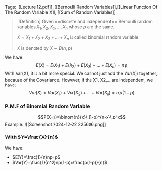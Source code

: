 Tags: [[Lecture 12.pdf]], [[Bernoulli Random Variables]],[[Linear Function Of The Random Variable X]], [[Sum of Random Variables]]

> [!Definition]
> Given ==discrete and independent== Bernoulli random variables $X_{1},X_{2},X_{3},\dots,X_{n}$ whose $p$ are the same.
>  
> $X=X_{1}+X_{2}+X_{3}+\dots+X_{n}$ is called binomial random variable 
> 
> $X$ is denoted by $X\sim B(n,p)$

We have:
$$E(X)=E(X_{1})+E(X_{2})+E(X_{3})+\dots+ E(X_{n})=n\,p$$
With Var(X), it is a bit more special. We cannot just add the $Var(X_{i})$ together, because of the Covariance. However, if the X1, X2,... are independent, we have:
$$Var(X)=Var(X_{1})+Var(X_{2})+\dots+Var(X_{n})=n\,p(1-p)$$
### P.M.F of Binomial Random Variable
$$P(X=x)=\binom{n}{x}\,(1-p)^{n-x}\,p^x$$
Example:
![[Screenshot 2024-12-22 225606.png]]

### With $Y=\frac{X}{n}$
We have: 
- $E(Y)=\frac{1}{n}np=p$
- $Var(Y)=\frac{1}{n^2}np(1-p)=\frac{p(1-p)}{n}$
